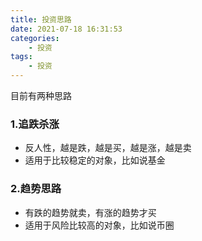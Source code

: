 ```yaml
---
title: 投资思路
date: 2021-07-18 16:31:53
categories:
    - 投资
tags:
    - 投资
---
```


目前有两种思路

### 1.追跌杀涨

-   反人性，越是跌，越是买，越是涨，越是卖
-   适用于比较稳定的对象，比如说基金

### 2.趋势思路

-   有跌的趋势就卖，有涨的趋势才买
-   适用于风险比较高的对象，比如说币圈